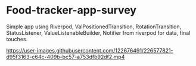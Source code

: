 # Food-tracker-app-survey
Simple app using Riverpod, ValPositionedTransition, RotationTransition,   StatusListener, ValueListenableBuilder,  Notifier from riverpod for data, final touches.


https://user-images.githubusercontent.com/122676491/226577821-d95f3163-c64c-409b-bc57-a753dfb92df2.mp4

